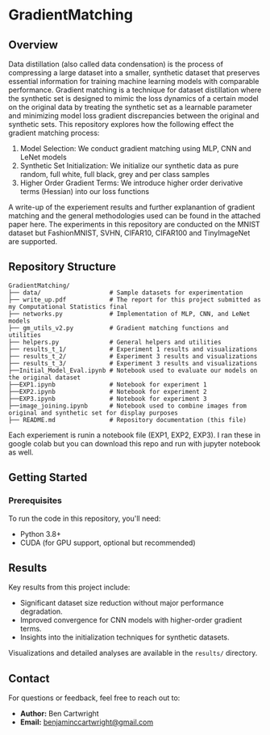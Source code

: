 # GradientMatching

## Overview
Data distillation (also called data condensation) is the process of compressing a large dataset into a smaller, synthetic dataset that preserves essential information for training machine learning models with comparable performance. Gradient matching is a technique for dataset distillation where the synthetic set is designed to mimic the loss dynamics of a certain model on the original data by treating the synthetic set as a learnable parameter and minimizing model loss gradient discrepancies between the original and synthetic sets. This repository explores how the following effect the gradient matching process:
1. Model Selection: We conduct gradient matching using MLP, CNN and LeNet models
2. Synthetic Set Initialization: We initialize our synthetic data as pure random, full white, full black, grey and per class samples
3. Higher Order Gradient Terms: We introduce higher order derivative terms (Hessian) into our loss functions 

A write-up of the experiement results and further explanantion of gradient matching and the general methodologies used can be found in the attached paper here. The experiments in this repository are conducted on the MNIST dataset but FashionMNIST, SVHN, CIFAR10, CIFAR100 and TinyImageNet are supported.  

## Repository Structure

```
GradientMatching/
├── data/                   # Sample datasets for experimentation
├── write_up.pdf            # The report for this project submitted as my Computational Statistics final
├── networks.py             # Implementation of MLP, CNN, and LeNet models
├── gm_utils_v2.py          # Gradient matching functions and utilities
├── helpers.py              # General helpers and utilities 
├── results_t_1/            # Experiment 1 results and visualizations
├── results_t_2/            # Experiment 3 results and visualizations
├── results_t_3/            # Experiment 3 results and visualizations
├──Initial_Model_Eval.ipynb # Notebook used to evaluate our models on the original dataset
├──EXP1.ipynb               # Notebook for experiment 1
├──EXP2.ipynb               # Notebook for experiment 2
├──EXP3.ipynb               # Notebook for experiment 3
├──image_joining.ipynb      # Notebook used to combine images from original and synthetic set for display purposes 
├── README.md               # Repository documentation (this file)
```
Each experiement is runin a notebook file (EXP1, EXP2, EXP3). I ran these in google colab but you can download this repo and run with jupyter notebook as well. 
## Getting Started

### Prerequisites

To run the code in this repository, you'll need:
- Python 3.8+
- CUDA (for GPU support, optional but recommended)


## Results

Key results from this project include:
- Significant dataset size reduction without major performance degradation.
- Improved convergence for CNN models with higher-order gradient terms.
- Insights into the initialization techniques for synthetic datasets.

Visualizations and detailed analyses are available in the `results/` directory.

## Contact

For questions or feedback, feel free to reach out to:
- **Author:** Ben Cartwright
- **Email:** benjaminccartwright@gmail.com

